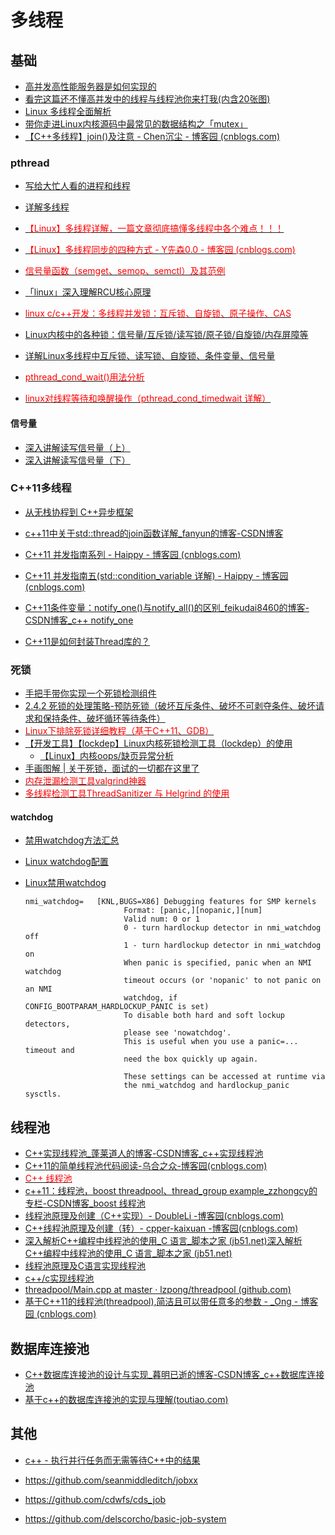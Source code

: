 # 多线程

## 基础

- [高并发高性能服务器是如何实现的](https://mp.weixin.qq.com/s/Z07Hc9SRfGz6n8XhFHGVyA)
- [看完这篇还不懂高并发中的线程与线程池你来打我(内含20张图)](https://blog.csdn.net/github_37382319/article/details/108478589)
- [Linux 多线程全面解析](https://mp.weixin.qq.com/s/2eetiUAtedavND8c-sQM5w)
- [带你走进Linux内核源码中最常见的数据结构之「mutex」](https://www.vxbus.com/post/linux/linux-kernel-source-code-data-structure-mutex.html)
- [【C++多线程】join()及注意 - Chen沉尘 - 博客园 (cnblogs.com)](https://www.cnblogs.com/chen-cs/p/13055211.html)

### pthread

- [写给大忙人看的进程和线程](https://mp.weixin.qq.com/s/CCzEFnyxXKp6a1iVSBD78w)
- [详解多线程](https://www.cnblogs.com/yjboke/p/8911220.html)
- [<font color=Red>【Linux】多线程详解，一篇文章彻底搞懂多线程中各个难点！！！</font>](https://blog.csdn.net/w903414/article/details/110005612)

- [<font color=Red>【Linux】多线程同步的四种方式 - Y先森0.0 - 博客园 (cnblogs.com)</font>](https://www.cnblogs.com/yinbiao/p/11190336.html)
- [<font color=Red>信号量函数（semget、semop、semctl）及其范例</font>](https://blog.csdn.net/guoping16/article/details/6584043)
- [「linux」深入理解RCU核心原理](https://www.toutiao.com/article/6978007709220291111)
- [<font color=Red>linux c/c++开发：多线程并发锁：互斥锁、自旋锁、原子操作、CAS</font>](https://www.toutiao.com/article/7106767459059089923)
- [Linux内核中的各种锁：信号量/互斥锁/读写锁/原子锁/自旋锁/内存屏障等](https://mp.weixin.qq.com/s/1-YpIr20KhYlpzub7JUU-A)
- [详解Linux多线程中互斥锁、读写锁、自旋锁、条件变量、信号量](https://mp.weixin.qq.com/s/QITWTjR1T9eVBwPJ6sGZBA)

- [<font color=Red>pthread_cond_wait()用法分析</font>](https://blog.csdn.net/hairetz/article/details/4535920)
- [<font color=Red>linux对线程等待和唤醒操作（pthread_cond_timedwait 详解）</font>](https://blog.csdn.net/wteruiycbqqvwt/article/details/99707580)

#### 信号量

- [深入讲解读写信号量（上）](https://www.toutiao.com/article/7159838260959740457/)
- [深入讲解读写信号量（下）](https://www.toutiao.com/article/7159867610317390372)

### C++11多线程

- [从无栈协程到 C++异步框架](https://www.toutiao.com/article/7153230059011686948/)
- [c++11中关于std::thread的join函数详解_fanyun的博客-CSDN博客](https://blog.csdn.net/fanyun_01/article/details/100178104)

- [C++11 并发指南系列 - Haippy - 博客园 (cnblogs.com)](https://www.cnblogs.com/haippy/p/3284540.html)
- [C++11 并发指南五(std::condition_variable 详解) - Haippy - 博客园 (cnblogs.com)](https://www.cnblogs.com/haippy/p/3252041.html)
- [C++11条件变量：notify_one()与notify_all()的区别_feikudai8460的博客-CSDN博客_c++ notify_one](https://blog.csdn.net/feikudai8460/article/details/109604690)
- [C++11是如何封装Thread库的？](https://mp.weixin.qq.com/s/WsYEvRays-l58KAOwwzP-w)

### 死锁

- [手把手带你实现一个死锁检测组件](https://www.toutiao.com/article/7131231200097862158)
- [2.4.2 死锁的处理策略-预防死锁（破坏互斥条件、破坏不可剥夺条件、破坏请求和保持条件、破坏循环等待条件）](https://blog.csdn.net/qq_26553393/article/details/122281044)
- [<font color=Red>Linux下排除死锁详细教程（基于C++11、GDB）</font>](https://blog.csdn.net/zsiming/article/details/126695393)
- [【开发工具】【lockdep】Linux内核死锁检测工具（lockdep）的使用](https://blog.csdn.net/Ivan804638781/article/details/100740857)
  - [【Linux】内核oops/缺页异常分析](https://blog.csdn.net/qq_21688871/article/details/131114564)
- [手画图解 | 关于死锁，面试的一切都在这里了](https://mp.weixin.qq.com/s/Jjio-cNapfUMBqEOefi1og)
- [<font color=Red>内存泄漏检测工具valgrind神器</font>](https://zhuanlan.zhihu.com/p/75416381)
- [<font color=Red>多线程检测工具ThreadSanitizer 与 Helgrind 的使用</font>](https://zhuanlan.zhihu.com/p/446932523)

#### watchdog

- [禁用watchdog方法汇总](https://cloud.tencent.com/developer/article/1843976)
- [Linux watchdog配置](https://blog.csdn.net/jiexijihe945/article/details/128021600)
- [Linux禁用watchdog](https://blog.csdn.net/qq_28278079/article/details/104218588)

  ```text
  nmi_watchdog=   [KNL,BUGS=X86] Debugging features for SMP kernels
                        Format: [panic,][nopanic,][num]
                        Valid num: 0 or 1
                        0 - turn hardlockup detector in nmi_watchdog off
                        1 - turn hardlockup detector in nmi_watchdog on
                        When panic is specified, panic when an NMI watchdog
                        timeout occurs (or 'nopanic' to not panic on an NMI
                        watchdog, if CONFIG_BOOTPARAM_HARDLOCKUP_PANIC is set)
                        To disable both hard and soft lockup detectors,
                        please see 'nowatchdog'.
                        This is useful when you use a panic=... timeout and
                        need the box quickly up again.

                        These settings can be accessed at runtime via
                        the nmi_watchdog and hardlockup_panic sysctls.
  ```

## 线程池

- [C++实现线程池_蓬莱道人的博客-CSDN博客_c++实现线程池](https://blog.csdn.net/MOU_IT/article/details/88712090)
- [C++11的简单线程池代码阅读-乌合之众-博客园(cnblogs.com)](https://www.cnblogs.com/oloroso/p/5881863.html)
- [<font color=Red>C++ 线程池</font>](https://wangpengcheng.github.io/2019/05/17/cplusplus_theadpool/)
- [c++11：线程池，boost threadpool、thread_group example_zzhongcy的专栏-CSDN博客_boost 线程池](https://blog.csdn.net/zzhongcy/article/details/89453370)
- [线程池原理及创建（C++实现）- DoubleLi -博客园(cnblogs.com)](https://www.cnblogs.com/lidabo/p/3328402.html)
- [C++线程池原理及创建（转）- cpper-kaixuan -博客园(cnblogs.com)](https://www.cnblogs.com/cpper-kaixuan/articles/3640485.html)
- [深入解析C++编程中线程池的使用_C 语言_脚本之家 (jb51.net)深入解析C++编程中线程池的使用_C 语言_脚本之家 (jb51.net)](https://www.jb51.net/article/75295.htm)
- [线程池原理及C语言实现线程池](https://blog.csdn.net/qq_36359022/article/details/78796784)
- [c++/c实现线程池](https://blog.csdn.net/robothj/article/details/80172287)
- [threadpool/Main.cpp at master · lzpong/threadpool (github.com)](https://github.com/lzpong/threadpool/blob/master/Main.cpp)
- [基于C++11的线程池(threadpool),简洁且可以带任意多的参数 - _Ong - 博客园 (cnblogs.com)](https://www.cnblogs.com/lzpong/p/6397997.html)

## 数据库连接池

- [C++数据库连接池的设计与实现_暮明已逝的博客-CSDN博客_c++数据库连接池](https://blog.csdn.net/weixin_43825537/article/details/104516274)
- [基于c++的数据库连接池的实现与理解(toutiao.com)](https://www.toutiao.com/i7004734534830801420/)

## 其他

- [c++ - 执行并行任务而无需等待C++中的结果](https://www.coder.work/article/1954428)
- <https://github.com/seanmiddleditch/jobxx>

- <https://github.com/cdwfs/cds_job>

- <https://github.com/delscorcho/basic-job-system>
